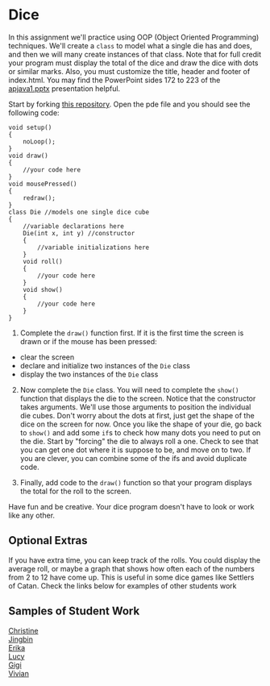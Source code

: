 Dice
====

In this assignment we'll practice using OOP (Object Oriented Programming) techniques. We'll create a `class` to model what a single die has and does, and then we will many create instances of that class. Note that for full credit your program must display the total of the dice and draw the dice with dots or similar marks. Also, you must customize the title, header and footer of index.html. You may find the PowerPoint sides 172 to 223 of the [apjava1.pptx](https://drive.google.com/open?id=0Bz2ZkT6qWPYTVkF4Q19aZ3dfdk0) presentation helpful.

Start by forking [this repository](https://github.com/LowellSampleClass/). Open the pde file and you should see the following code:

	void setup()
	{
	    noLoop();
	}
	void draw()
	{
	    //your code here
	}
	void mousePressed()
	{
	    redraw();
	}
	class Die //models one single dice cube
	{
	    //variable declarations here
	    Die(int x, int y) //constructor
	    {
	        //variable initializations here
	    }
	    void roll()
	    {
	        //your code here
	    }
	    void show()
	    {
	        //your code here
	    }
	}


1. Complete the `draw()` function first. If it is the first time the screen is drawn or if the mouse has been pressed:  
  - clear the screen
  - declare and initialize two instances of the `Die` class
  - display the two instances of the `Die` class
2. Now complete the `Die` class. You will need to complete the `show()` function that displays the die to the screen. Notice that the constructor takes arguments. We'll use those arguments to position the individual die cubes. Don't worry about the dots at first, just get the shape of the dice on the screen for now. Once you like the shape of your die, go back to `show()` and add some `if`s to check how many dots you need to put on the die. Start by "forcing" the die to always roll a one. Check to see that you can get one dot where it is suppose to be, and move on to two. If you are clever, you can combine some of the ifs and avoid duplicate code. 

3. Finally, add code to the `draw()` function so that your program displays the total for the roll to the screen.  

Have fun and be creative. Your dice program doesn't have to look or work like any other.  

Optional Extras
---------------

If you have extra time, you can keep track of the rolls. You could display the average roll, or maybe a graph that shows how often each of the numbers from 2 to 12 have come up. This is useful in some dice games like Settlers of Catan. Check the links below for examples of other students work

Samples of Student Work
-----------------------
[Christine](http://christinechao.github.io/Dice/)     
[Jingbin](http://ben441318936.github.io/Dice/)  
[Erika](http://bekutaa.github.io/Dice/)  
[Lucy](http://luchen825.github.io/Dice/)  
[Gigi](http://gigibyte327.github.io/Dice/)  
[Vivian](http://vivianlam.github.io/Dice/)
